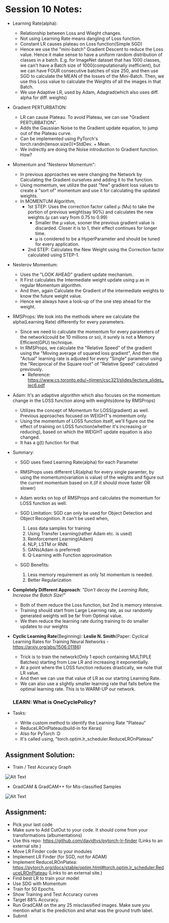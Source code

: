 # Session 10 Notes:
* Learning Rate(alpha):
	- Relationship between Loss and Wieght changes.
	- Not using Learning Rate means dangling of Loss function.
	- Constant LR causes plateau on Loss function(Simple SGD)
	- Hence we use the "mini-batch" Gradient Descent to reduce the Loss value. Hence it make sense to have a uniform random distribution of classes in a batch.
		E.g. for ImageNet dataset that has 1000 classes, we can't have a Batch size of 1000(computationally inefficient), but we can have FOUR consecutive batches of size 250, and then use SGD to calculate the MEAN of the losses of the Mini-Batch. Then, we use this Loss value to calculate the Weights of all the images in that Batch.
	- We use Adaptive LR, used by Adam, Adagrad(which also uses diff. alpha for diff. weights)

* Gradient PERTURBATION:
	- LR can cause Plateau. To avoid Plateau, we can use "Gradient PERTURBATION".
	- Adds the Gaussian Noise to the Gradient update equation, to jump out of the Plateau curve.
	- Can be implemented using PyTorch's torch.randn(tensor.size())*StdDev. + Mean.
	- We indrectly are doing the Noise introduction to Gradient function. How?

* Momentum and "Nesterov Momentum":
	- In previous approaches we were changing the Network by Calculating the Gradient ourselves and adding it to the function.
	- Using momentum, we utilize the past "few" gradient loss values to create a "sort of" momentum and use it for calculating the updated weights.
	- In MOMENTUM Algorithm, 
		* 1st STEP: Uses the correction factor called μ (Mu) to take the portion of previous weight(say 90%) and calculates the new weights.(μ can vary from 0.75 to 0.99)
			- Smaller the μ value, sooner the previous gradient value is discarded. Closer it is to 1, their effect continues for longer time.
			- μ is conidered to be a HyperParameter and should be tuned for every application.
		* 2nd STEP: Calculates the New Weight using the Correction factor calculated using STEP-1.

* Nesterov Momentum:
	- Uses the "LOOK AHEAD" gradient update mechanism.
	- It First calculates the Intermediate weight update using μ as in regular Momentum algorithm.
	- And then, again Calculate the Gradient of the intermediate weights to know the future weight value.
	- Hence we always have a look-up of the one step ahead for the weight.

* RMSProps: We look into the methods where we calculate the alpha(Learning Rate) differently for every parameters.
	- Since we need to calculate the momentum for every parameters of the network(could be 10 millions or so), it surely is not a Memory Efficient(GPU) technique.
	- In RMSProps, we calculate the "Relative Speed" of the gradient using the "Moving average of squared loss gradient", And then the "Actual" learning rate is adjusted for every "Single" parameter using the "Reciprocal of the Square root" of "Relative Speed" calculated previously.
		* Reference: https://www.cs.toronto.edu/~tijmen/csc321/slides/lecture_slides_lec6.pdf

* Adam: It's an adaptive algorithm which also focuses on the momentum change in the LOSS function along with weights(done by RMSProps)
	- Utilizes the concept of Momentum for LOSS(gradient) as well. Previous approaches focused on WEIGHT's momentum only.
	- Using the momentum of LOSS function itself, we'll figure out the effect of training on LOSS function(whether it's increasing or reducing), based on which the WEIGHT update equation is also changed.
	- It has a g(t) function for that

* Summary:
	- SGD uses fixed Learning Rate(alpha) for each Parameter
	- RMSProps uses different LR(alpha) for every single paramter, by using the momentum(variation is value) of the weights and figure out the current momentum based on it.(if it should move faster OR slower)
	- Adam works on top of RMSProps and calculates the momentum for LOSS function as well.
	- SGD Limitation: SGD can only be used for Object Detection and Object Recognition. It can't be used when,
		1. Less data samples for training
		2. Using Transfer Learning(rather Adam etc. is used)
		3. Reinforcement Learning(Adam)
		4. NLP, LSTM or RNN.
		5. GANs(Adam is preferred)
		6. Q-Learning with Function approximation

	- SGD Benefits:
		1. Less memory requirement as only 1st momentum is needed.
		2. Better Regularization

* **Completely Different Approach**: *"Don't decay the Learning Rate, Increase the Batch Size!"*
	- Both of them reduce the Loss function, but 2nd is memory intensive.
	- Training should start from Large Learning rate, as our randomly generated weights will be far from Optimal value.
	- We then reduce the learning rate during training to do smaller updates to our weights

* **Cyclic Learning Rate**(Beginning): **Leslie N. Smith**(Paper: Cyclical Learning Rates for Training Neural Networks - https://arxiv.org/abs/1506.01186)
	* Trick is to train the network(Only 1 epoch containing MULTIPLE Batches) starting from Low LR and increasing it exponentially.
	* At a point where the LOSS function reduces drastically, we note that LR value.
	* And then we can use that value of LR as our starting Learning Rate.
	* We can also use a slightly smaller learning rate that falls before the optimal learning rate. This is to WARM-UP our network.

	### LEARN: What is **OneCyclePolicy**?

* Tasks:
	- Write custom method to identify the Learning Rate "Plateau"
	- ReduceLROnPlateau(build-in for Keras)
	- Also for PyTorch :D
	- It's called using, "torch.optim.lr_scheduler.ReduceLROnPlateau"

## Assignment Solution:
- Train / Test Accuracy Graph

![Alt Text](https://github.com/upadhyayprakash/eva4/blob/master/S10/train_test_accuracy.jpeg "Train/Test Accuracy Graph")

- GradCAM & GradCAM++ for Mis-classified Samples

![Alt Text](https://github.com/upadhyayprakash/eva4/blob/master/S10/output_misclassified_gradcam.jpeg "GradCAM & GradCAM++ for Mis-classified Samples")

## Assignment: 

- Pick your last code
- Make sure  to Add CutOut to your code. It should come from your transformations (albumentations)
- Use this repo: https://github.com/davidtvs/pytorch-lr-finder (Links to an external site.) 
- Move LR Finder code to your modules
- Implement LR Finder (for SGD, not for ADAM)
- Implement ReduceLROnPlatea: https://pytorch.org/docs/stable/optim.html#torch.optim.lr_scheduler.ReduceLROnPlateau (Links to an external site.)
- Find best LR to train your model
- Use SDG with Momentum
- Train for 50 Epochs. 
- Show Training and Test Accuracy curves
- Target 88% Accuracy.
- Run GradCAM on the any 25 misclassified images. Make sure you mention what is the prediction and what was the ground truth label.
- Submit
